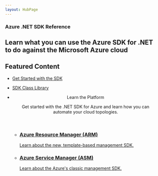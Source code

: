 ```yaml
---
layout: HubPage
---
```


<article id="main">
    <section id="hero-content" class="graph">
        <h1>Azure .NET SDK Reference</h1>
        <h2>Learn what you can use the Azure SDK for .NET to do against the Microsoft Azure cloud</h2>
    </section>
    <section id="featured" class="container">
        <h2 class="section-heading"><span class="icon icon-lightbulb-checked"></span> Featured Content</h2>
        <div class="features row">
            <ul class="column-half">
                <li><a href="index">Get Started with the SDK</a></li>
            </ul>
            <ul class="column-half">
                <li><a href="api/index">SDK Class Library</a></li>
            </ul>
        </div>
    </section>
    <div id="journeys">
        <section class="container">
            <ul class="journeys-list">
                <li class="journey-step">
                    <header class="journey-step-header row">
                        <div class="title column-third">
                            <span class="icon icon-tip"></span>
                            <p>Learn the Platform</p>
                        </div>
                        <p class="description column-two-thirds">
                            Get started with the .NET SDK for Azure and learn how you can automate your cloud topologies.
                        </p>
                    </header>
                    <section class="journey-step-elements content">
                        <ul class="row">
                            <li class="column column-third">
                                <a href="">
                                    <h3>Azure Resource Manager (ARM)</h3>
                                    <p>Learn about the new, template-based management SDK.</p>
                                </a>
                            </li>
                            <li class="column column-third">
                                <a href="">
                                    <h3>Azure Service Manager (ASM)</h3>
                                    <p>Learn about the Azure's classic management SDK.</p>
                                </a>
                            </li>
                        </ul>
                    </section>
                </li>
            </ul>
        </section>
    </div>
</article>
